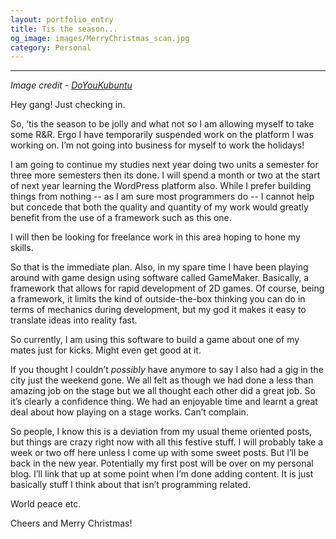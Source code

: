 ```yaml
---
layout: portfolio_entry
title: Tis the season...
og_image: images/MerryChristmas_scan.jpg
category: Personal
---
```

<hr>

*Image credit - [DoYouKubuntu](https://www.kubuntuforums.net/archive/index.php/t-56380.html)*

Hey gang! Just checking in.

So, ‘tis the season to be jolly and what not so I am allowing myself to take some R&R. Ergo I have temporarily suspended work on the platform I was working on. I’m not going into business for myself to work the holidays!

I am going to continue my studies next year doing two units a semester for three more semesters then its done. I will spend a month or two at the start of next year learning the WordPress platform also. While I prefer building things from nothing -- as I am sure most programmers do -- I cannot help but concede that both the quality and quantity of my work would greatly benefit from the use of a framework such as this one.

I will then be looking for freelance work in this area hoping to hone my skills. 

So that is the immediate plan. Also, in my spare time I have been playing around with game design using software called GameMaker. Basically, a framework that allows for rapid development of 2D games. Of course, being a framework, it limits the kind of outside-the-box thinking you can do in terms of mechanics during development, but my god it makes it easy to translate ideas into reality fast.

So currently, I am using this software to build a game about one of my mates just for kicks. Might even get good at it.

If you thought I couldn’t *possibly* have anymore to say I also had a gig in the city just the weekend gone. We all felt as though we had done a less than amazing job on the stage but we all thought each other did a great job. So it’s clearly a confidence thing. We had an enjoyable time and learnt a great deal about how playing on a stage works. Can’t complain.

So people, I know this is a deviation from my usual theme oriented posts, but things are crazy right now with all this festive stuff. I will probably take a week or two off here unless I come up with some sweet posts. But I’ll be back in the new year. Potentially my first post will be over on my personal blog. I’ll link that up at some point when I’m done adding content. It is just basically stuff I think about that isn’t programming related.

World peace etc.

Cheers and Merry Christmas!
